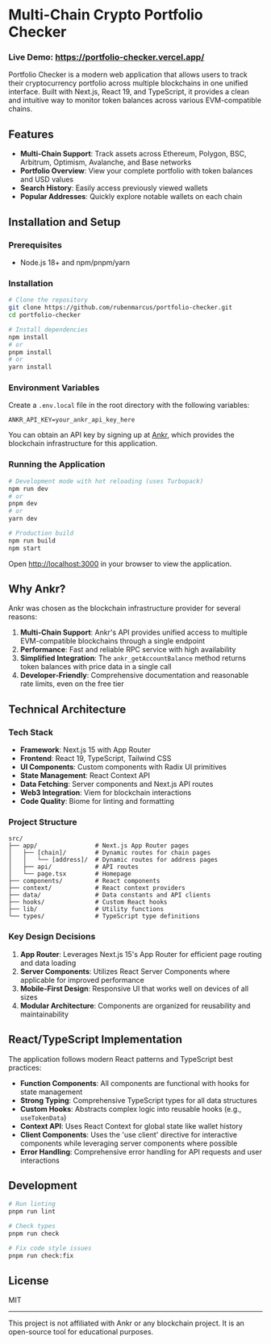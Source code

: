 #  Multi-Chain Crypto Portfolio Checker

### Live Demo: https://portfolio-checker.vercel.app/

Portfolio Checker is a modern web application that allows users to track their cryptocurrency portfolio across multiple blockchains in one unified interface. Built with Next.js, React 19, and TypeScript, it provides a clean and intuitive way to monitor token balances across various EVM-compatible chains.

## Features

- **Multi-Chain Support**: Track assets across Ethereum, Polygon, BSC, Arbitrum, Optimism, Avalanche, and Base networks
- **Portfolio Overview**: View your complete portfolio with token balances and USD values
- **Search History**: Easily access previously viewed wallets
- **Popular Addresses**: Quickly explore notable wallets on each chain

## Installation and Setup

### Prerequisites

- Node.js 18+ and npm/pnpm/yarn

### Installation

```bash
# Clone the repository
git clone https://github.com/rubenmarcus/portfolio-checker.git
cd portfolio-checker

# Install dependencies
npm install
# or
pnpm install
# or
yarn install
```

### Environment Variables

Create a `.env.local` file in the root directory with the following variables:

```
ANKR_API_KEY=your_ankr_api_key_here
```

You can obtain an API key by signing up at [Ankr](https://www.ankr.com/rpc), which provides the blockchain infrastructure for this application.

### Running the Application

```bash
# Development mode with hot reloading (uses Turbopack)
npm run dev
# or
pnpm dev
# or
yarn dev

# Production build
npm run build
npm start
```

Open [http://localhost:3000](http://localhost:3000) in your browser to view the application.

## Why Ankr?

Ankr was chosen as the blockchain infrastructure provider for several reasons:

1. **Multi-Chain Support**: Ankr's API provides unified access to multiple EVM-compatible blockchains through a single endpoint
2. **Performance**: Fast and reliable RPC service with high availability
3. **Simplified Integration**: The `ankr_getAccountBalance` method returns token balances with price data in a single call
4. **Developer-Friendly**: Comprehensive documentation and reasonable rate limits, even on the free tier

## Technical Architecture

### Tech Stack

- **Framework**: Next.js 15 with App Router
- **Frontend**: React 19, TypeScript, Tailwind CSS
- **UI Components**: Custom components with Radix UI primitives
- **State Management**: React Context API
- **Data Fetching**: Server components and Next.js API routes
- **Web3 Integration**: Viem for blockchain interactions
- **Code Quality**: Biome for linting and formatting

### Project Structure

```
src/
├── app/                # Next.js App Router pages
│   ├── [chain]/        # Dynamic routes for chain pages
│   │   └── [address]/  # Dynamic routes for address pages
│   ├── api/            # API routes
│   └── page.tsx        # Homepage
├── components/         # React components
├── context/            # React context providers
├── data/               # Data constants and API clients
├── hooks/              # Custom React hooks
├── lib/                # Utility functions
└── types/              # TypeScript type definitions
```

### Key Design Decisions

1. **App Router**: Leverages Next.js 15's App Router for efficient page routing and data loading
2. **Server Components**: Utilizes React Server Components where applicable for improved performance
3. **Mobile-First Design**: Responsive UI that works well on devices of all sizes
4. **Modular Architecture**: Components are organized for reusability and maintainability

## React/TypeScript Implementation

The application follows modern React patterns and TypeScript best practices:

- **Function Components**: All components are functional with hooks for state management
- **Strong Typing**: Comprehensive TypeScript types for all data structures
- **Custom Hooks**: Abstracts complex logic into reusable hooks (e.g., `useTokenData`)
- **Context API**: Uses React Context for global state like wallet history
- **Client Components**: Uses the 'use client' directive for interactive components while leveraging server components where possible
- **Error Handling**: Comprehensive error handling for API requests and user interactions

## Development

```bash
# Run linting
pnpm run lint

# Check types
pnpm run check

# Fix code style issues
pnpm run check:fix
```



## License

MIT

---

This project is not affiliated with Ankr or any blockchain project. It is an open-source tool for educational purposes.
